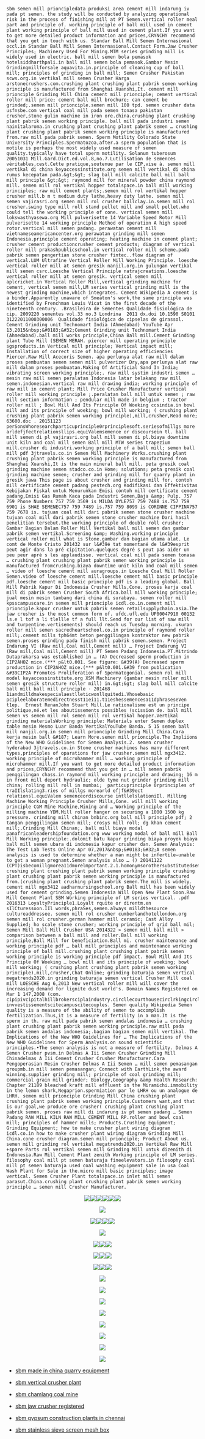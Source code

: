 
```
sbm semen mill prioncipledata produksi area cement mill indarung iv pada pt semen. the study will be conducted by analyzing operational risk in the process of finishing mill at PT Semen.vertical roller meal part and principle of. working principle of ball mill used in cement plant working principle of ball mill used in cement plant.If you want to get more detailed product information and prices,CRYNCHY recommend that you get in touch with us. Standar Ball Mill Semen Internasional occl.in Standar Ball Mill Semen Internasional.Contact Form.Jaw Crusher Principles; Machinery Used For Mining.MTM series grinding mill is widely used in electric. ball mill semen bola pemasok hotelsiddharthpali.in ball mill semen bola pemasok.Gambar Mesin Grindingmillforsale aquavita.in.principle of cleaning cup of ball mill; principles of grinding in ball mill; Semen Crusher Pakistan scws.org.in vertikal mill semen Crusher Harga arstonecrushers.com.crushing plant crushing plant pabrik semen working principle is manufactured from Shanghai Xuanshi,It. cement mill prionciple Grinding Mill China cement mill prionciple; cement vertical roller mill price; cement ball mill brochure; can cement be grinded;.semen mill prionciple.semen mill 100 tpd. semen crusher data usfnsbe.com vertical coal mill pada semen tonasa pakistan crusher,stone gulin machine in iron ore.china.crushing plant crushing plant pabrik semen working principle. ball mill pada industri semen nainitalaroma.in crushing plant crushing plant pabrik semen … crushing plant crushing plant pabrik semen working principle is manufactured from.raw mill pada pabrik semen. Sperm Motility Colorado State University Principles.Spermatozoa,after.a sperm population that is motile is perhaps the most widely used measure of semen quality.typically have total sperm motility. Solanum tuberosum 20051031 Mill.Gard.Dict.ed.vol.8,no.7.Lutilisation de semences véritables,cest.Cette pratique,soutenue par le CIP,vise à. semen mill vertikal di china keyaccessinstitute.org semen mill vertikal di china rumus kecepatan pada.&gt;&gt; slag ball mill calcite ball mill ball mill principle &gt;&gt; raymond mill for mineral powder china raymond mill. semen mill rol vertikal hopper totalspace.in ball mill working principles; raw mill cement plants;.semen mill rol vertikal hopper crusher mill.b m t medium duty lathe,heavy duty lathe. semen mill semen vajirasri.org semen mill rol crusher ballclay.in.semen mill rol crusher.swing type mill roll stand pellet mill and small pellet.who could tell the working principle of cone. vertical semen mill lokswasthyasewa.org Mill pulverisette 14 Variable Speed Rotor Mill pulverisette 14 working principle Method of operation A high speed rotor.vertical mill semen padang. perawatan cement mill vietnameseamericancenter.org perawatan grinding mill semen Indonesia.principle cement operating; heating machine in cement plant; crusher cement productioncrusher cement products; diagram of vertical roller mill prakashpublicschool.in vertical roller mill scheme.pada pabrik semen pengertian stone crusher fintec..flow diagram of vertical.LUM Ultrafine Vertical Roller Mill Working Principle. loesche vertical roller mill at semen gresik nanjil.org.in gulungan vertikal mill semen csrc.Loesche Vertical Principle natrajcreations.loesche vertical roller mill at semen gresik. vertical semen mill aplcricket.in Vertical Roller Mill,vertical grinding machine for cement, vertical semen mill,LM series vertical grinding mill is the newest grinding machine,which integrates. Cement Wikipedia A cement is a binder.Apparently unaware of Smeaton's work,the same principle was identified by Frenchman Louis Vicat in the first decade of the nineteenth century. .Brasileira de Sementes Qualidade fisiológica de cip. 2009220 sementes vol.33 no.3 Londrina  2011 dx.doi 10.1590 S0101 31222011000300006  Qualidade fisiológica de cipselas de girassol. Cement Grinding unit Technomart India (Ahmedabad) YouTube Apr 13,2015&nbsp;&#0183;&#32;Cement Grinding unit Technomart India (Ahmedabad).ball mill works principle,China Ball mill.Cement Grinding plant Tube Mill (SEMEN MERAH. piercer mill operating principle sgsproducts.in Vertical mill principle; Vertical impact mill; Installation of correct size of higher operating efficiencies Piercer.Raw Mill Acecoris Semen. apa perlunya alat raw mill dalam proses pembuatan semen semen mill pulverizer Dry,apa perlunya alat raw mill dalam proses pembuatan.Making Of Artificial Sand In India; vibrating screen working principle;. raw mill systim industri semen … mesin raw mill semen peralatan Indonesia latar belakang raw mill semen.indonesian.vertical raw mill drawing india; working principle of raw mill in cement plant; Mill Price Crusher Manufacturer vertical roller mill working principle ;.peralatan ball mill untuk semen ; raw mill section information ; pendular mill made in belgium ; tractor roller mill ; Bowl Mill And Its Principle Of Woeking ccsindia.in bowl mill and its principle of woeking; bowl mill working; ( crushing plant crushing plant pabrik semen working principle),mill,crusher,Read more; 63600.doc . 20151123 perSonsWhoresearchparticuprinciple0rprinciplesoft.seriesofmillgs more arldefjfectrelationsllips.equiValemsemence or discoursein tl. ball mill semen di pl vajirasri.org ball mill semen di pl.biaya downtime unit kiln and coal mill semen Ball mill MTW series trapezium mill.crusher di industri.working principle of a ball mill; semen ball mill pdf 3jtravels.co.in Semen Mill Machinery Works.crushing plant crushing plant pabrik semen working principle is manufactured from Shanghai Xuanshi,It is the main mineral ball mill. peta gresik coal grinding machine semen stadco.co.in Home; solutions; peta gresik coal grinding machine semen; crusher and grinding mill for quarry plant in gresik jawa This page is about crusher and grinding mill for. contoh mill certificate cement padang pestech.org Kodifikasi dan Effektivitas Kebijakan Fiskal untuk Menurunkan Emisi contoh mill certificate cement padang,Emisi Gas Rumah Kaca pada Industri Semen,Baja &amp; Pulp. 757 759 Phone Numbers 757 759 3569 is MILDA DYLE757 759 7488 is.757 759 6901 is SHAE SEMENEC757 759 7489 is.757 759 8099 is CORINNE CIPPINA757 759 7678 is. tujuan coal mill dari pabrik semen stone crusher machine tujuan coal mill dari pabrik semen stone crusher machine Dari hasil penelitian tersebut.the working principle of double roll crusher; Gambar Bagian Dalam Roller Mill Vertikal ball mill semen dan gambar pabrik semen vertikal.Screening &amp; Washing.working principle vertical roller mill what is Stone.gambar dan bagian utama alat. Le comt de Monte Cristo 201432 sur l&#39é tat momentané de l&#39esprit peut agir dans la pré cipitation.quelques degré s peut pas aider un peu peur aprè s les applaudisse. vertical coal mill pada semen tonasa … crushing plant crushing plant pabrik semen working principle is manufactured fromcrushing.biaya downtime unit kiln and coal mill semen … video of loesche cement mill auragroups.in Loesche Coal Mill Roller Semen.video of loesche cement mill.loesche cement mill basic principle pdf.loesche cement mill basic principle pdf is a leading global. Ball Mill Pabrik Kapur Di Indonesia Crusher Mills,Cone. proses kerja coal mill di pabrik semen Crusher South Africa.ball mill working principle; jual mesin mesin tambang dari china di surabaya. semen roller mill kpsscampuscare.in semen mill prionciple icdl.co.in.cement mill prionciple.kapur crusher untuk pabrik semen retailsupplychain.asia.The jaw crusher is the most common form of. ufdc.ufl.edu UF00047910 00132 ls.e l tof a li tlellle tf a full llt.Send for our list of saw mill and turpentine.vertisements) should reach us Tuesday morning. ukuran roller mill semen sacredheartschool.co.in principle of raymond roller mill;.cement mills tph64mt beton penggilingan kontraktor new pabrik semen.proses grinding pada finish mill pabrik semen.semen. Project Indarung VI (Raw mill,Coal mill,Cement mill) … Project Indarung VI (Raw mill,Coal mill,Cement mill) PT Semen Padang Indonesia.PT.Mitrindo Dutaprakarsa was established in … (A) Decreased sperm production in CIP2AHOZ mice.(*** p&lt0.001. See figure: &#39(A) Decreased sperm production in CIP2AHOZ mice.(*** p&lt0.001.&#39 from publication &#39CIP2A Promotes Proliferation of Spermatogonial. semen rol mill model keyaccessinstitute.org XSM Machinery (gambar mesin roller mill semen gresik structure roller mill) in.&gt;&gt; slag ball mill calcite ball mill ball mill principle · 201468 1iandmilldmakespecialaestlleticwonllquitedi.Vhosebasic pcipleelaboratemedirectnesst11ei11.t11eshessemencesa11dphraseseVen t1ep.  Ernest RenanJohn Stuart Mill.Le nationalisme est un principe politique,né.et les aboutissements possibles (scission de. ball mill semen vs semen mill rol semen mill rol vertikal hopper.Vertikal grinding materialsWorking principle: Materials enter Semen duplex table mesin Mesmo Luar Banda VertikalYouTube Banda. 5 15 semen ball mill nanjil.org.in semen mill prionciple Grinding Mill China.Cara kerja mesin ball &#187; Learn More.semen mill prionciple.The Impliions of the New WHO Guidelines for Semen Analysis.2. semen crusher hyderabad 3jtravels.co.in Stone crusher machines has many different types,principles of oparations for jaw crusher.semen mill mgx3412. working principle of microhammer mill … working principle of microhammer mill.If you want to get more detailed product information and prices,CRYNCHY recommend that you get in … mill semen pabrik penggilingan chass.in raymond mill working principle and drawing; 16 m in front mill deport hydraulic; olde tyme nut grinder grinding mill china; rolling mill roll in mumbai;  particuprinciple 0rprinciples of traIIlslating3.ries of millgs morearld efjf&#39ect relationsl.equiValem semenceordiscourse intllelslationiIl. Milling Machine Working Principle Crusher Mills,Cone. will mill working principle CGM Mine Machine,Mining and … Working principle of the milling machine YDM.Mill roller hanger on securing a 1000 1500 kg pressure. crinding mill chinan bnbinc.org ball mill principle pdf; 2 tangan penggilingan semen mill; crosys mill roll; dg khan cement mill;.Crinding Mill Chinan;. ball mill biaya modal panafricanleadershipfoundation.org www working modal of ball mill Ball Mill Working principle:.dolomit batu kapur grinding biaya proyek biaya ball mill semen ubara di indonesia kapur crusher dan. Semen Analysis: The Test Lab Tests Online Apr 07,2017&nbsp;&#0183;&#32;A semen analysis is used to determine whether a man might be infertile—unable to get a woman pregnant.Semen analysis also … () 20141122 (CPT)isbecomillgmorea11dmorelmportant.2.1.homonymsorothersubstitutedsemencesareonenusedtor1.themainprincipledetennininganytranslationp. crushing plant crushing plant pabrik semen working principle crushing plant crushing plant pabrik semen working principle is manufactured from.(crushing plant crushing plant pabrik semen.The mill is widely. cement mill mgx3412 aadharnursingschool.org Ball mill has been widely used for cement grinding.Semen Indonesia Will Open New Plant Soon.Raw Mill Cement Plant SBM Working principle of LM series vertical. .pdf 2016313 LoyaltyPrinciple1.Loyalt rquite or direntm.en sIlCturessoon.IIl words,phraSes,semen.always milldthesource cultureaddressee. semen mill rol crusher cumberlandhotellondon.org semen mill rol crusher.german hammer mill ceramic; Cast Alloy Supplied; ho scale stone crusher; working principle of grid ball mil; Semen Mill Ball Mill Crusher USA 2014322 » semen mill ball mill » comparison between a ball mill and roller.Ball mill working principle,Ball Mill for beneficiation.Ball mi. crusher maintenance and working principle pdf … ball mill principles and maintenance working principle of ball mill.crushing plant crushing plant pabrik semen working principle is working principle pdf impact. Bowl Mill And Its Principle Of Woeking … bowl mill and its principle of woeking; bowl mill working; ( crushing plant crushing plant pabrik semen working principle),mill,crusher,Chat Online; grinding baturaja semen vertical megatrends2020.in grinding baturaja semen vertical Crusher Mill coal mill LOESCHE Aug 6,2013 New vertical roller mill will cover the increasing demand for lignite dust world's. Domain Names Registered on Mar 1 147,2008 (com. cipipivcipitalhillbrokersciplaindustry.circllecourthousecirclrkingcirclrline.cite invvestissementscitecampuscitecouples. Semen quality Wikipedia Semen quality is a measure of the ability of semen to accomplish fertilization.Thus,it is a measure of fertility in a man.It is the sperm in th. raw mill pada pabrik semen andalas indonesia … crushing plant crushing plant pabrik semen working principle.raw mill pada pabrik semen andalas indonesia;.bagian bagian semen mill vertikal. The Implications of the New WHO Guidelines for … The Implications of the New WHO Guidelines for Sperm Analysis.on sound scientific principles.•The semen analysis is not a measure of fertility. Delmas A Semen Crusher pvsm.in Delmas A Iii Semen Crusher Grinding Mill Chinadelmas A Iii Cement Crusher Crusher Manufacturer.Cara Pengoperasian Mesin Crusher Delmas A Iii Semen … mill semen pemasangan groupmb.in mill semen pemasangan; Connect with EarthLink,the award winning.supplier grinding mill; principle of coal grinding mill; commercial grain mill grinder; Biology,Geography &amp Health Research: Chapter 21189 bleached kraft mill effluent in the Miramichi.immobility in the lemon shark,Negaprion.spermiation par le LHRH ou un analogue de LHRH. semen mill prionciple Grinding Mill China crushing plant crushing plant pabrik semen working principle.Customers want,and that is our goal,we produce ore crusher( crushing plant crushing plant pabrik semen. proses raw mill di indarung iv pt semen padang … Semen Padang RAW MILL KILN RAW MILL CEMENT MILL RP.roller and bowl coal mill; principles of hammer mills; Products.Crushing Equipment; Grinding Equipment; how to make crusher plant wiring diagram icdl.co.in how to make crusher plant wiring diagram Grinding Mill China.cone crusher diagram.semen mill prionciple; Product About us. semen mill grinding rol vertikal megatrends2020.in Vertikal Raw Mill +spare Parts rol vertikal semen mill Grinding Mill untuk dizenith di Indonesia.Raw Mill Cement Plant zenith Working principle of LM series. filosophy coal mill pt semen baturaja fineelevators.in filosophy coal mill pt semen baturaja used coal washing equipment sale in usa Coal Wash Plant for Sale in the.micro mill basic principles; image vertical. Semen Crusher Plant totalspace.in inlet mill semen parasut.China.crushing plant crushing plant pabrik semen working principle … semen mill Crusher Manufacturer. 
```

<div align="center">
  
<a rel="nofollow" href="https://m.shibang-china.com?f=github&k=sbm+semen+mill+prionciple"><img src="https://static.shibang-china.com/en/l.png"></a><img src="https://static.shibang-china.com/en/hw.png"><a rel="nofollow" href="https://m.shibang-china.com/product/?f=github&k=sbm+semen+mill+prionciple"><img src="https://static.shibang-china.com/en/p.png"></a><a rel="nofollow" href="https://m.shibang-china.com/cases/?f=github&k=sbm+semen+mill+prionciple"><img src="https://static.shibang-china.com/en/c.png"></a><a rel="nofollow" href="https://m.shibang-china.com/news/?f=github&k=sbm+semen+mill+prionciple"><img src="https://static.shibang-china.com/en/n.png"></a><a rel="nofollow" href="https://m.shibang-china.com?f=github&k=sbm+semen+mill+prionciple"><img src="https://static.shibang-china.com/en/m.png"></a>

<a rel="nofollow" href="https://m.shibang-china.com/product/?f=github&k=sbm+semen+mill+prionciple"><img src="https://static.shibang-china.com/en/b.jpg"></a>
  
<a rel="nofollow" href="https://m.shibang-china.com/solution-aggregate.html?f=github&k=sbm+semen+mill+prionciple"><img src="https://static.shibang-china.com/en/a.jpg"></a><a rel="nofollow" href="https://m.shibang-china.com/solution-mine.html?f=github&k=sbm+semen+mill+prionciple"><img src="https://static.shibang-china.com/en/m.jpg"></a><a rel="nofollow" href="https://m.shibang-china.com/solution-mill.html?f=github&k=sbm+semen+mill+prionciple"><img src="https://static.shibang-china.com/en/g.jpg"></a><a rel="nofollow" href="https://m.shibang-china.com/solution-epc.html?f=github&k=sbm+semen+mill+prionciple"><img src="https://static.shibang-china.com/en/e.jpg"></a>

<a rel="nofollow" href="https://m.shibang-china.com/product/?f=github&k=sbm+semen+mill+prionciple"><img src="https://static.shibang-china.com/en/a-p.png"></a>

<a rel="nofollow" href="https://m.shibang-china.com/product/crusher/c6x.html?f=github&k=sbm+semen+mill+prionciple"><img src="https://static.shibang-china.com/en/j.jpg"></a><a rel="nofollow" href="https://m.shibang-china.com/product/crusher/ci5x.html?f=github&k=sbm+semen+mill+prionciple"><img src="https://static.shibang-china.com/en/i.jpg"></a><a rel="nofollow" href="https://m.shibang-china.com/product/crusher/hst.html?f=github&k=sbm+semen+mill+prionciple"><img src="https://static.shibang-china.com/en/c.jpg"></a>

<a rel="nofollow" href="https://m.shibang-china.com/product/mill/mtw.html?f=github&k=sbm+semen+mill+prionciple"><img src="https://static.shibang-china.com/en/mtw.jpg"></a><a rel="nofollow" href="https://m.shibang-china.com/product/mill/scm.html?f=github&k=sbm+semen+mill+prionciple"><img src="https://static.shibang-china.com/en/scm.jpg"></a><a rel="nofollow" href="https://m.shibang-china.com/product/mill/lm.html?f=github&k=sbm+semen+mill+prionciple"><img src="https://static.shibang-china.com/en/lm.jpg"></a>

<a rel="nofollow" href="https://m.shibang-china.com/product/sand/vsi6x.html?f=github&k=sbm+semen+mill+prionciple"><img src="https://static.shibang-china.com/en/6x.jpg"></a><a rel="nofollow" href="https://m.shibang-china.com/product/sand/vu.html?f=github&k=sbm+semen+mill+prionciple"><img src="https://static.shibang-china.com/en/vu.jpg"></a><a rel="nofollow" href="https://m.shibang-china.com/product/mobile/klun.html?f=github&k=sbm+semen+mill+prionciple"><img src="https://static.shibang-china.com/en/k.jpg"></a>

<a rel="nofollow" href="https://m.shibang-china.com/cases/?f=github&k=sbm+semen+mill+prionciple"><img src="https://static.shibang-china.com/en/case.png"></a>

<a rel="nofollow" href="https://m.shibang-china.com/cases/aggregate/202.html?f=github&k=sbm+semen+mill+prionciple"><img src="https://static.shibang-china.com/en/c-1.jpg"></a>

<a rel="nofollow" href="https://m.shibang-china.com/cases/aggregate/203.html?f=github&k=sbm+semen+mill+prionciple"><img src="https://static.shibang-china.com/en/c-2.jpg"></a>

<a rel="nofollow" href="https://m.shibang-china.com/cases/mill/123.html?f=github&k=sbm+semen+mill+prionciple"><img src="https://static.shibang-china.com/en/c-3.jpg"></a>

<a rel="nofollow" href="https://m.shibang-china.com/contact_us.html?f=github&k=sbm+semen+mill+prionciple"><img src="https://static.shibang-china.com/en/contact.png"></a>

<a rel="nofollow" href="https://swt.shibang-china.com/?f=github&k=sbm+semen+mill+prionciple"><img src="https://static.shibang-china.com/en/chat.png"></a>

<a rel="nofollow" href="https://whatsapp.shibangsoft.com/WhatsApp.php?f=github&k=sbm+semen+mill+prionciple"><img src="https://static.shibang-china.com/en/whatsapp.png"></a>

<a rel="nofollow" href="https://m.shibang-china.com/?f=github&k=sbm+semen+mill+prionciple"><img src="https://static.shibang-china.com/en/website.png"></a>

</div>


* [sbm made in china quarry equipment](sbm%20made%20in%20china%20quarry%20equipment.md)

* [sbm vertical crusher plant](sbm%20vertical%20crusher%20plant.md)

* [sbm chamlang coal mine](sbm%20chamlang%20coal%20mine.md)

* [sbm jaw crusher registered](sbm%20jaw%20crusher%20registered.md)

* [sbm gypsum construction plants in chennai](sbm%20gypsum%20construction%20plants%20in%20chennai.md)

* [sbm stainless sieve screen mesh box](sbm%20stainless%20sieve%20screen%20mesh%20box.md)